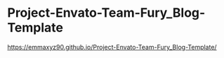 # Project-Envato-Team-Fury_Blog-Template


https://emmaxyz90.github.io/Project-Envato-Team-Fury_Blog-Template/
